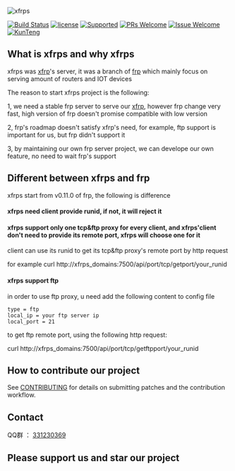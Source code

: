 ![xfrps](https://github.com/KunTengRom/xfrps/blob/master/logo.png)

[![Build Status][1]][2]
[![license][3]][4]
[![Supported][7]][8]
[![PRs Welcome][5]][6]
[![Issue Welcome][9]][10]
[![KunTeng][13]][14]

[1]: https://img.shields.io/travis/KunTengRom/xfrps.svg?style=plastic
[2]: https://travis-ci.org/KunTengRom/xfrps
[3]: https://img.shields.io/crates/l/rustc-serialize.svg?style=plastic
[4]: https://github.com/KunTengRom/xfrps/blob/master/LICENSE
[5]: https://img.shields.io/badge/PRs-welcome-brightgreen.svg?style=plastic
[6]: https://github.com/KunTengRom/xfrps/pulls
[7]: https://img.shields.io/badge/XFRP-Supported-blue.svg?style=plastic
[8]: https://github.com/KunTengRom/xfrp
[9]: https://img.shields.io/badge/Issues-welcome-brightgreen.svg?style=plastic
[10]: https://github.com/KunTengRom/xfrps/issues/new
[13]: https://img.shields.io/badge/KunTeng-Inside-blue.svg?style=plastic
[14]: http://rom.kunteng.org

## What is xfrps and why xfrps

xfrps was [xfrp](https://github.com/KunTengRom/xfrp)'s server, it was a branch of [frp](https://github.com/fatedier/frp) which mainly focus on serving amount of routers and IOT devices 

The reason to start xfrps project is the following: 

1, we need a stable frp server to serve our [xfrp](https://github.com/KunTengRom/xfrp), however frp change very fast, high version of frp doesn't promise compatible with low version 

2, frp's roadmap doesn't satisfy xfrp's need, for example, ftp support is important for us, but frp didn't support it

3, by maintaining our own frp server project, we can develope our own feature, no need to wait frp's support

## Different between xfrps and frp

xfrps start from v0.11.0 of frp, the following is difference

#### xfrps need client provide runid, if not, it will reject it

#### xfrps support only one tcp&ftp proxy for every client, and xfrps'client don't need to provide its remote port, xfrps will choose one for it

client can use its runid to get its tcp&ftp proxy's remote port by http request 

for example 
curl http://xfrps_domains:7500/api/port/tcp/getport/your_runid

#### xfrps support ftp

in order to use ftp proxy, u need add the following content to config file 

```[ftp]
type = ftp
local_ip = your ftp server ip
local_port = 21
```

to get ftp remote port, using the following http request:

curl http://xfrps_domains:7500/api/port/tcp/getftpport/your_runid


## How to contribute our project

See [CONTRIBUTING](https://github.com/KunTengRom/xfrps/blob/master/CONTRIBUTING.md) for details on submitting patches and the contribution workflow.

## Contact

QQ群 ： [331230369](https://jq.qq.com/?_wv=1027&k=47QGEhL)


## Please support us and star our project

